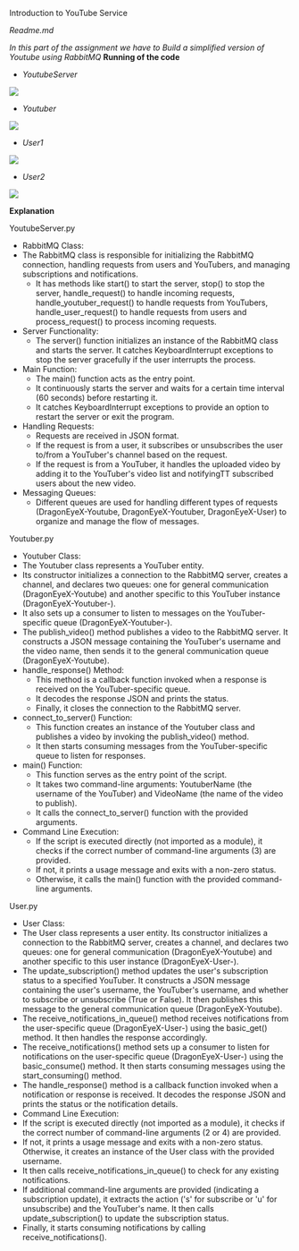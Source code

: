 Introduction to YouTube Service

*Readme.md*

*In this part of the assignment we have to Build a simplified version of Youtube using RabbitMQ* **Running of the code**

- *YoutubeServer*

![](Aspose.Words.40378f6e-3c4d-4dd8-8ca1-ca72c3101262.001.png)

- *Youtuber*

![](Aspose.Words.40378f6e-3c4d-4dd8-8ca1-ca72c3101262.002.png)

- *User1*

![](Aspose.Words.40378f6e-3c4d-4dd8-8ca1-ca72c3101262.003.png)

- *User2*

![](Aspose.Words.40378f6e-3c4d-4dd8-8ca1-ca72c3101262.004.png)

**Explanation**

YoutubeServer.py

- RabbitMQ Class:
- The RabbitMQ class is responsible for initializing the RabbitMQ connection, handling requests from users and YouTubers, and managing subscriptions and notifications.
  - It has methods like start() to start the server, stop() to stop the server, handle\_request() to handle incoming requests, handle\_youtuber\_request() to handle requests from YouTubers, handle\_user\_request() to handle requests from users and process\_request() to process incoming requests.
- Server Functionality:
  - The server() function initializes an instance of the RabbitMQ class and starts the server. It catches KeyboardInterrupt exceptions to stop the server gracefully if the user interrupts the process.
- Main Function:
  - The main() function acts as the entry point.
  - It continuously starts the server and waits for a certain time interval (60 seconds) before restarting it.
  - It catches KeyboardInterrupt exceptions to provide an option to restart the server or exit the program.
- Handling Requests:
  - Requests are received in JSON format.
  - If the request is from a user, it subscribes or unsubscribes the user to/from a YouTuber's channel based on the request.
  - If the request is from a YouTuber, it handles the uploaded video by adding it to the YouTuber's video list and notifyingTT subscribed users about the new video.
- Messaging Queues:
  - Different queues are used for handling different types of requests (DragonEyeX-Youtube, DragonEyeX-Youtuber, DragonEyeX-User) to organize and manage the flow of messages.

Youtuber.py

- Youtuber Class:
- The Youtuber class represents a YouTuber entity.
- Its constructor initializes a connection to the RabbitMQ server, creates a channel, and declares two queues: one for general communication (DragonEyeX-Youtube) and another specific to this YouTuber instance (DragonEyeX-Youtuber-<username>).
- It also sets up a consumer to listen to messages on the YouTuber-specific queue (DragonEyeX-Youtuber-<username>).
- The publish\_video() method publishes a video to the RabbitMQ server. It constructs a JSON message containing the YouTuber's username and the video name, then sends it to the general communication queue (DragonEyeX-Youtube).
- handle\_response() Method:
  - This method is a callback function invoked when a response is received on the YouTuber-specific queue.
  - It decodes the response JSON and prints the status.
  - Finally, it closes the connection to the RabbitMQ server.
- connect\_to\_server() Function:
  - This function creates an instance of the Youtuber class and publishes a video by invoking the publish\_video() method.
  - It then starts consuming messages from the YouTuber-specific queue to listen for responses.
- main() Function:
  - This function serves as the entry point of the script.
  - It takes two command-line arguments: YoutuberName (the username of the YouTuber) and VideoName (the name of the video to publish).
  - It calls the connect\_to\_server() function with the provided arguments.
- Command Line Execution:
  - If the script is executed directly (not imported as a module), it checks if the correct number of command-line arguments (3) are provided.
  - If not, it prints a usage message and exits with a non-zero status.
  - Otherwise, it calls the main() function with the provided command-line arguments.

User.py

- User Class:
- The User class represents a user entity. Its constructor initializes a connection to the RabbitMQ server, creates a channel, and declares two queues: one for general communication (DragonEyeX-Youtube) and another specific to this user instance (DragonEyeX-User-<username>).
- The update\_subscription() method updates the user's subscription status to a specified YouTuber. It constructs a JSON message containing the user's username, the YouTuber's username, and whether to subscribe or unsubscribe (True or False). It then publishes this message to the general communication queue (DragonEyeX-Youtube).
- The receive\_notifications\_in\_queue() method receives notifications from the user-specific queue (DragonEyeX-User-<username>) using the basic\_get() method. It then handles the response accordingly.
- The receive\_notifications() method sets up a consumer to listen for notifications on the user-specific queue (DragonEyeX-User-<username>) using the basic\_consume() method. It then starts consuming messages using the start\_consuming() method.
- The handle\_response() method is a callback function invoked when a notification or response is received. It decodes the response JSON and prints the status or the notification details.
- Command Line Execution:
- If the script is executed directly (not imported as a module), it checks if the correct number of command-line arguments (2 or 4) are provided.
- If not, it prints a usage message and exits with a non-zero status. Otherwise, it creates an instance of the User class with the provided username.
- It then calls receive\_notifications\_in\_queue() to check for any existing notifications.
- If additional command-line arguments are provided (indicating a subscription update), it extracts the action ('s' for subscribe or 'u' for unsubscribe) and the YouTuber's name. It then calls update\_subscription() to update the subscription status.
- Finally, it starts consuming notifications by calling receive\_notifications().

